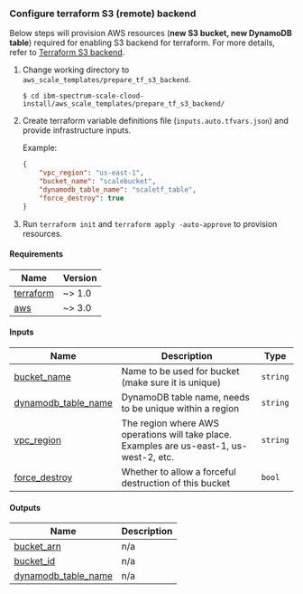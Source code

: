 ### Configure terraform S3 (remote) backend

Below steps will provision AWS resources (**new S3 bucket, new DynamoDB table**) required for enabling S3
backend for terraform. For more details, refer to [Terraform S3 backend](https://www.terraform.io/docs/language/settings/backends/s3.html).

1. Change working directory to `aws_scale_templates/prepare_tf_s3_backend`.

    ```
    $ cd ibm-spectrum-scale-cloud-install/aws_scale_templates/prepare_tf_s3_backend/
    ```
2. Create terraform variable definitions file (`inputs.auto.tfvars.json`) and provide infrastructure inputs.

    Example:
    ```json
    {
        "vpc_region": "us-east-1",
        "bucket_name": "scalebucket",
        "dynamodb_table_name": "scaletf_table",
        "force_destroy": true
    }
    ```

3. Run `terraform init` and `terraform apply -auto-approve` to provision resources.

<!-- BEGIN_TF_DOCS -->
#### Requirements

| Name | Version |
|------|---------|
| <a name="requirement_terraform"></a> [terraform](#requirement_terraform) | ~> 1.0 |
| <a name="requirement_aws"></a> [aws](#requirement_aws) | ~> 3.0 |

#### Inputs

| Name | Description | Type |
|------|-------------|------|
| <a name="input_bucket_name"></a> [bucket_name](#input_bucket_name) | Name to be used for bucket (make sure it is unique) | `string` |
| <a name="input_dynamodb_table_name"></a> [dynamodb_table_name](#input_dynamodb_table_name) | DynamoDB table name, needs to be unique within a region | `string` |
| <a name="input_vpc_region"></a> [vpc_region](#input_vpc_region) | The region where AWS operations will take place. Examples are us-east-1, us-west-2, etc. | `string` |
| <a name="input_force_destroy"></a> [force_destroy](#input_force_destroy) | Whether to allow a forceful destruction of this bucket | `bool` |

#### Outputs

| Name | Description |
|------|-------------|
| <a name="output_bucket_arn"></a> [bucket_arn](#output_bucket_arn) | n/a |
| <a name="output_bucket_id"></a> [bucket_id](#output_bucket_id) | n/a |
| <a name="output_dynamodb_table_name"></a> [dynamodb_table_name](#output_dynamodb_table_name) | n/a |
<!-- END_TF_DOCS -->
